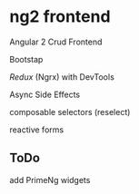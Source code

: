 # ng2 frontend 

 Angular 2 Crud Frontend

 Bootstap

 *Redux* (Ngrx) with DevTools 
 
 Async Side Effects 
 
 composable selectors (reselect) 
 
 reactive forms  

 ## ToDo
 
 add PrimeNg widgets 



